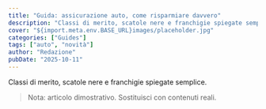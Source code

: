 ```yaml
---
title: "Guida: assicurazione auto, come risparmiare davvero"
description: "Classi di merito, scatole nere e franchigie spiegate semplice."
cover: "${import.meta.env.BASE_URL}images/placeholder.jpg"
categories: ["Guides"]
tags: ["auto", "novità"]
author: "Redazione"
pubDate: "2025-10-11"
---
```


Classi di merito, scatole nere e franchigie spiegate semplice.

> Nota: articolo dimostrativo. Sostituisci con contenuti reali.
